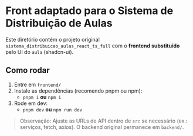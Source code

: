 # Front adaptado para o Sistema de Distribuição de Aulas

Este diretório contém o projeto original `sistema_distribuicao_aulas_react_ts_full` com o **frontend substituído** pelo UI do `aula` (shadcn-ui).

## Como rodar
1. Entre em `frontend/`
2. Instale as dependências (recomendo pnpm ou npm):
   - `pnpm i` **ou** `npm i`
3. Rode em dev:
   - `pnpm dev` **ou** `npm run dev`

> Observação: Ajuste as URLs de API dentro de `src` se necessário (ex.: serviços, fetch, axios). O backend original permanece em `backend/`.
